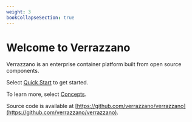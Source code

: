 ```yaml
---
weight: 3
bookCollapseSection: true
---
```

# Welcome to Verrazzano
Verrazzano is an enterprise container platform built from open source components.

Select [Quick Start](quickstart) to get started.

To learn more, select [Concepts](concepts/).

Source code is available at [https://github.com/verrazzano/verrazzano](https://github.com/verrazzano/verrazzano).
